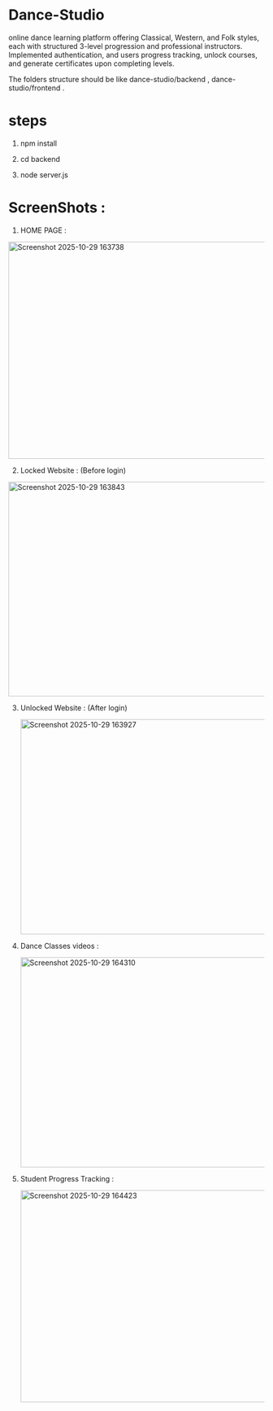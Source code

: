 # Dance-Studio
online dance learning platform offering Classical, Western, and Folk styles, each with structured 3-level progression and professional instructors. Implemented authentication, and users progress tracking, unlock courses, and generate certificates upon completing levels. 

The folders structure should be like dance-studio/backend , dance-studio/frontend .

# steps
1. npm install
   
2. cd backend
   
3. node server.js


# ScreenShots :

1. HOME PAGE :

<img width="941" height="427" alt="Screenshot 2025-10-29 163738" src="https://github.com/user-attachments/assets/edba19d4-9690-43a6-9b8f-51c24aa9d506" />


2. Locked Website : (Before login)

<img width="936" height="422" alt="Screenshot 2025-10-29 163843" src="https://github.com/user-attachments/assets/aaf7c64c-2c68-4839-9e32-a2e3745f2bbe" />


3. Unlocked Website : (After login)

   <img width="935" height="423" alt="Screenshot 2025-10-29 163927" src="https://github.com/user-attachments/assets/cc911a65-9f92-42c2-b7dc-4e9f66e4cfe4" />


4. Dance Classes videos :

   <img width="932" height="413" alt="Screenshot 2025-10-29 164310" src="https://github.com/user-attachments/assets/f54d5a2c-a407-45f7-8e18-555dd1bfeeac" />


5. Student Progress Tracking :
   
   <img width="927" height="417" alt="Screenshot 2025-10-29 164423" src="https://github.com/user-attachments/assets/5754ca21-6134-45ee-b02b-44c0261a0080" />

   
